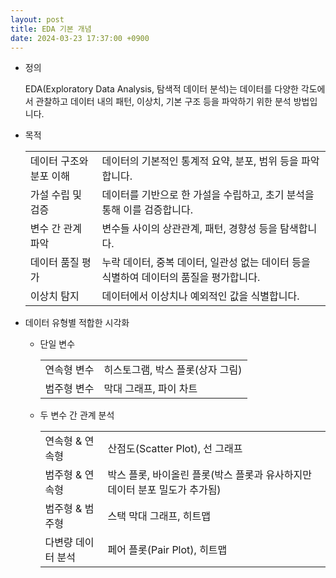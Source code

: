 ```yaml
---
layout: post
title: EDA 기본 개념
date: 2024-03-23 17:37:00 +0900
---
```

- 정의
  <p class="sub">EDA(Exploratory Data Analysis, 탐색적 데이터 분석)는 데이터를 다양한 각도에서 관찰하고 데이터 내의 패턴, 이상치, 기본 구조 등을 파악하기 위한 분석 방법입니다. </p>
- 목적
  <table>
  <tr>
  <td>데이터 구조와 분포 이해</td>
  <td>데이터의 기본적인 통계적 요약, 분포, 범위 등을 파악합니다.</td>
  </tr>
  <tr>
  <td>가설 수립 및 검증</td>
  <td>데이터를 기반으로 한 가설을 수립하고, 초기 분석을 통해 이를 검증합니다.</td>
  </tr>  
  <tr>
  <td>변수 간 관계 파악</td>
  <td>변수들 사이의 상관관계, 패턴, 경향성 등을 탐색합니다.</td>
  </tr>
  <tr>
  <td>데이터 품질 평가</td>
  <td>누락 데이터, 중복 데이터, 일관성 없는 데이터 등을 식별하여 데이터의 품질을 평가합니다.</td>
  </tr>
  <tr>
  <td>이상치 탐지</td>
  <td>데이터에서 이상치나 예외적인 값을 식별합니다.</td>
  </tr>
  </table>

- 데이터 유형별 적합한 시각화
  - 단일 변수
    <table>
    <tr>
    <td>연속형 변수</td>
    <td>히스토그램, 박스 플롯(상자 그림)</td>
    </tr>
    <tr>
    <td>범주형 변수</td>
    <td>막대 그래프, 파이 차트</td>
    </tr>    
    </table>
  - 두 변수 간 관계 분석
    <table>
    <tr>
    <td>연속형 & 연속형</td>
    <td>산점도(Scatter Plot), 선 그래프</td>
    </tr>
    <tr>
    <td>범주형 & 연속형</td>
    <td>박스 플롯, 바이올린 플롯(박스 플롯과 유사하지만 데이터 분포 밀도가 추가됨)</td>
    </tr>
    <tr>
    <td>범주형 & 범주형</td>
    <td>스택 막대 그래프, 히트맵</td>
    </tr>
    <tr>
    <td>다변량 데이터 분석</td>
    <td>페어 플롯(Pair Plot), 히트맵</td>
    </tr>
    </table>